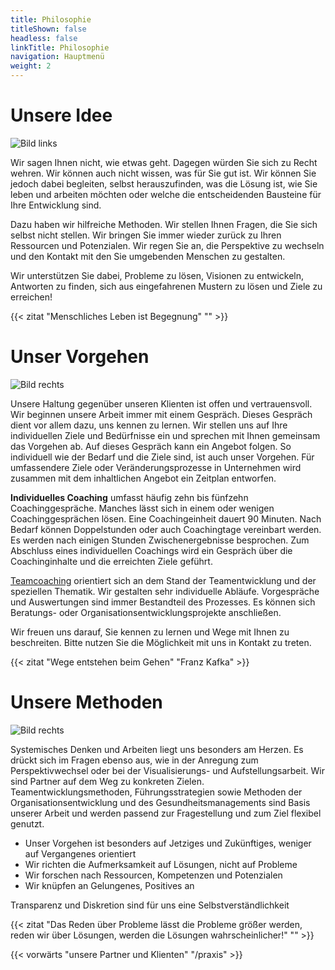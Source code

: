 ```yaml
---
title: Philosophie
titleShown: false
headless: false
linkTitle: Philosophie
navigation: Hauptmenü
weight: 2
---
```


# Unsere Idee

![Bild links](https://dummyimage.com/600x430/DEE/000)

Wir sagen Ihnen nicht, wie etwas geht. Dagegen würden Sie sich zu Recht wehren. Wir können auch nicht wissen, was für Sie gut ist. Wir können Sie jedoch dabei begleiten, selbst herauszufinden, was die Lösung ist, wie Sie leben und arbeiten möchten oder welche die entscheidenden Bausteine für Ihre Entwicklung sind.

Dazu haben wir hilfreiche Methoden. Wir stellen Ihnen Fragen, die Sie sich selbst nicht stellen. Wir bringen Sie immer wieder zurück zu Ihren Ressourcen und Potenzialen. Wir regen Sie an, die Perspektive zu wechseln und den Kontakt mit den Sie umgebenden Menschen zu gestalten.

Wir unterstützen Sie dabei, Probleme zu lösen, Visionen zu entwickeln, Antworten zu finden, sich aus eingefahrenen Mustern zu lösen und Ziele zu erreichen!

{{< zitat "Menschliches Leben ist Begegnung" "" >}}

# Unser Vorgehen

![Bild rechts](https://dummyimage.com/600x260/DEE/000)

Unsere Haltung gegenüber unseren Klienten ist offen und vertrauensvoll. Wir beginnen unsere Arbeit immer mit einem Gespräch. Dieses Gespräch dient vor allem dazu, uns kennen zu lernen. Wir stellen uns auf Ihre individuellen Ziele und Bedürfnisse ein und sprechen mit Ihnen gemeinsam das Vorgehen ab. Auf dieses Gespräch kann ein Angebot folgen. So individuell wie der Bedarf und die Ziele sind, ist auch unser Vorgehen. Für umfassendere Ziele oder Veränderungsprozesse in Unternehmen wird zusammen mit dem inhaltlichen Angebot ein Zeitplan entworfen.

**Individuelles Coaching** umfasst häufig zehn bis fünfzehn Coachinggespräche. Manches lässt sich in einem oder wenigen Coachinggesprächen lösen. Eine Coachingeinheit dauert 90 Minuten. Nach Bedarf können Doppelstunden oder auch Coachingtage vereinbart werden. Es werden nach einigen Stunden Zwischenergebnisse besprochen. Zum Abschluss eines individuellen Coachings wird ein Gespräch über die Coachinginhalte und die erreichten Ziele geführt.

[Teamcoaching](/anlässe/#teamcoaching) orientiert sich an dem Stand der Teamentwicklung und der speziellen Thematik. Wir gestalten sehr individuelle Abläufe. Vorgespräche und Auswertungen sind immer Bestandteil des Prozesses. Es können sich Beratungs- oder Organisationsentwicklungsprojekte anschließen.

Wir freuen uns darauf, Sie kennen zu lernen und Wege mit Ihnen zu beschreiten. Bitte nutzen Sie die Möglichkeit mit uns in Kontakt zu treten.

{{< zitat "Wege entstehen beim Gehen" "Franz Kafka" >}}

# Unsere Methoden

![Bild rechts](https://dummyimage.com/600x480/DEE/000)

Systemisches Denken und Arbeiten liegt uns besonders am Herzen. Es drückt sich im Fragen ebenso aus, wie in der Anregung zum Perspektivwechsel oder bei der Visualisierungs- und Aufstellungsarbeit. Wir sind Partner auf dem Weg zu konkreten Zielen. Teamentwicklungsmethoden, Führungsstrategien sowie Methoden der Organisationsentwicklung und des Gesundheitsmanagements sind Basis unserer Arbeit und werden passend zur Fragestellung und zum Ziel flexibel genutzt.

- Unser Vorgehen ist besonders auf Jetziges und Zukünftiges, weniger auf Vergangenes orientiert
- Wir richten die Aufmerksamkeit auf Lösungen, nicht auf Probleme
- Wir forschen nach Ressourcen, Kompetenzen und Potenzialen
- Wir knüpfen an Gelungenes, Positives an

Transparenz und Diskretion sind für uns eine Selbstverständlichkeit

{{< zitat "Das Reden über Probleme lässt die Probleme größer werden, reden wir über Lösungen, werden die Lösungen wahrscheinlicher!" "" >}}

{{< vorwärts "unsere Partner und Klienten" "/praxis" >}}